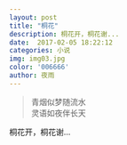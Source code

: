 ```yaml
---  
layout: post
title: "桐花"
description: 桐花开，桐花谢...
date:  2017-02-05 18:22:12
categories: 小说
img: img03.jpg
color: '006666'
author: 夜雨
---  
```


>青烟似梦随流水  
>灵语如夜伴长天  

桐花开，桐花谢...